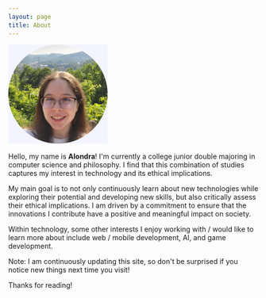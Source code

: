 ```yaml
---
layout: page
title: About
---
```

<div class="text-center">
  <img src="/images/circle.png" alt="Me">
</div>

Hello, my name is **Alondra**! I'm currently a college junior double majoring in computer science and philosophy. I find that this combination of studies captures my interest in technology and its ethical implications.

My main goal is to not only continuously learn about new technologies while exploring their potential and developing new skills, but also critically assess their ethical implications. I am driven by a commitment to ensure that the innovations I contribute have a positive and meaningful impact on society. 

Within technology, some other interests I enjoy working with / would like to learn more about include web / mobile development, AI, and game development. 

<p class="message">
  Note: I am continuously updating this site, so don't be surprised if you notice new things next time you visit!
</p>

Thanks for reading!
